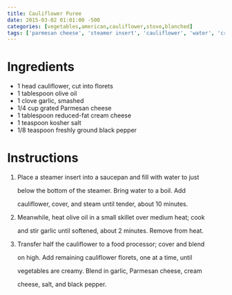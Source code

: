 ```yaml
---
title: Cauliflower Puree
date: 2015-03-02 01:01:00 -500
categories: [vegetables,american,cauliflower,stove,blanched]
tags: ['parmesan cheese', 'steamer insert', 'cauliflower', 'water', 'cream cheese', 'skillet', 'kosher salt', 'black pepper', 'garlic', 'olive oil', 'saucepan', 'food processor']
---
```


# Ingredients

-   1 head cauliflower, cut into florets
-   1 tablespoon olive oil
-   1 clove garlic, smashed
-   1/4 cup grated Parmesan cheese
-   1 tablespoon reduced-fat cream cheese
-   1 teaspoon kosher salt
-   1/8 teaspoon freshly ground black pepper



# Instructions

1.  Place a steamer insert into a saucepan and fill with water to just

    below the bottom of the steamer. Bring water to a boil. Add

    cauliflower, cover, and steam until tender, about 10 minutes.

2.  Meanwhile, heat olive oil in a small skillet over medium heat; cook

    and stir garlic until softened, about 2 minutes. Remove from heat.

3.  Transfer half the cauliflower to a food processor; cover and blend

    on high. Add remaining cauliflower florets, one at a time, until

    vegetables are creamy. Blend in garlic, Parmesan cheese, cream

    cheese, salt, and black pepper.

